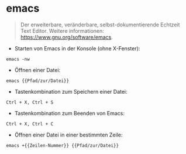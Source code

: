 # emacs

> Der erweiterbare, veränderbare, selbst-dokumentierende Echtzeit Text Editor.
> Weitere informationen: <https://www.gnu.org/software/emacs>.

- Starten von Emacs in der Konsole (ohne X-Fenster):

`emacs -nw`

- Öffnen einer Datei:

`emacs {{Pfad/zur/Datei}}`

- Tastenkombination zum Speichern einer Datei:

`Ctrl + X, Ctrl + S`

- Tastenkombination zum Beenden von Emacs:

`Ctrl + X, Ctrl + C`

- Öffnen einer Datei in einer bestimmten Zeile:

`emacs +{{Zeilen-Nummer}} {{Pfad/zur/Datei}}`
